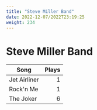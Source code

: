 ```yaml
---
title: "Steve Miller Band"
date: 2022-12-07/2022T23:19:25
weight: 234
---
```


# Steve Miller Band

 Song | Plays 
----- | -----:
Jet Airliner | 1
Rock'n Me | 1
The Joker | 6
